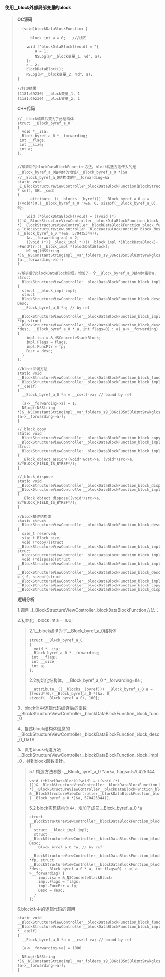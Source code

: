 #### **使用\_\_block外部局部变量的block**

> **OC源码**
>
> ```
> - (void)blockDataBlockFunction {
>     
>     __block int a = 0;   ///栈区
>     
>     void (^blockDataBlock)(void) = ^{
>         a = 1;
>         NSLog(@"__block变量_1, %d", a);
>     };
>     a = 2;
>     blockDataBlock();
>     NSLog(@"__block变量_2, %d", a);
> }
>
> //打印结果
> [1181:69230] __block变量_1, 1
> [1181:69230] __block变量_2, 1
> ```
>
> **C++代码**
>
> ```
> //__block编译后变为了此结构体
> struct __Block_byref_a_0 
> {
>   void *__isa;
> __Block_byref_a_0 *__forwarding;
>  int __flags;
>  int __size;
>  int a;
> };
>
>
> //编译后的blockDataBlockFunction方法。block构造方法传入的是__Block_byref_a_0结构体的地址(__Block_byref_a_0 *)&a
> //__Block_byref_a_0结构体的*__forwarding=&a
> static void _I_BlockStructureViewController_blockDataBlockFunction(BlockStructureViewController * self, SEL _cmd) 
> {
>     __attribute__((__blocks__(byref))) __Block_byref_a_0 a = {(void*)0,(__Block_byref_a_0 *)&a, 0, sizeof(__Block_byref_a_0), 0};
>
>     void (*blockDataBlock)(void) = ((void (*)())&__BlockStructureViewController__blockDataBlockFunction_block_impl_0((void *)__BlockStructureViewController__blockDataBlockFunction_block_func_0, &__BlockStructureViewController__blockDataBlockFunction_block_desc_0_DATA, (__Block_byref_a_0 *)&a, 570425344));
>     (a.__forwarding->a) = 2;
>     ((void (*)(__block_impl *))((__block_impl *)blockDataBlock)->FuncPtr)((__block_impl *)blockDataBlock);
>     NSLog((NSString *)&__NSConstantStringImpl__var_folders_s9_886c185n58l8zmt9rwkglcsc0000gn_T_BlockStructureViewController_cc4365_mi_18, (a.__forwarding->a));
> }
>
> //编译后的blockDataBlock实现。增加了一个__Block_byref_a_0结构体指针a.
> struct __BlockStructureViewController__blockDataBlockFunction_block_impl_0 
> {
>   struct __block_impl impl;
>   struct __BlockStructureViewController__blockDataBlockFunction_block_desc_0* Desc;
>   __Block_byref_a_0 *a; // by ref
>   __BlockStructureViewController__blockDataBlockFunction_block_impl_0(void *fp, struct __BlockStructureViewController__blockDataBlockFunction_block_desc_0 *desc, __Block_byref_a_0 *_a, int flags=0) : a(_a->__forwarding) {
>     impl.isa = &_NSConcreteStackBlock;
>     impl.Flags = flags;
>     impl.FuncPtr = fp;
>     Desc = desc;
>   }
> };
>
> //block回调方法
> static void __BlockStructureViewController__blockDataBlockFunction_block_func_0(struct __BlockStructureViewController__blockDataBlockFunction_block_impl_0 *__cself) 
> {
>   __Block_byref_a_0 *a = __cself->a; // bound by ref
>
>   (a->__forwarding->a) = 1;
>   NSLog((NSString *)&__NSConstantStringImpl__var_folders_s9_886c185n58l8zmt9rwkglcsc0000gn_T_BlockStructureViewController_cc4365_mi_17, (a->__forwarding->a));
> }
>
> //_block_copy
> static void __BlockStructureViewController__blockDataBlockFunction_block_copy_0(struct __BlockStructureViewController__blockDataBlockFunction_block_impl_0*dst, struct __BlockStructureViewController__blockDataBlockFunction_block_impl_0*src) 
> {
>   _Block_object_assign((void*)&dst->a, (void*)src->a, 8/*BLOCK_FIELD_IS_BYREF*/);
> }
>
> //_block_dispose
> static void __BlockStructureViewController__blockDataBlockFunction_block_dispose_0(struct __BlockStructureViewController__blockDataBlockFunction_block_impl_0*src) 
> {
>   _Block_object_dispose((void*)src->a, 8/*BLOCK_FIELD_IS_BYREF*/);
> }
>
> //block描述结构体
> static struct __BlockStructureViewController__blockDataBlockFunction_block_desc_0 {
>   size_t reserved;
>   size_t Block_size;
>   void (*copy)(struct __BlockStructureViewController__blockDataBlockFunction_block_impl_0*, struct __BlockStructureViewController__blockDataBlockFunction_block_impl_0*);
>   void (*dispose)(struct __BlockStructureViewController__blockDataBlockFunction_block_impl_0*);
> } __BlockStructureViewController__blockDataBlockFunction_block_desc_0_DATA = { 0, sizeof(struct __BlockStructureViewController__blockDataBlockFunction_block_impl_0), __BlockStructureViewController__blockDataBlockFunction_block_copy_0, __BlockStructureViewController__blockDataBlockFunction_block_dispose_0};
> ```
>
> **逻辑分析**
>
> 1.调用 \_I\_BlockStructureViewController\_blockDataBlockFunction方法；
>
> 2.初始化\_\_block int a = 100;
>
> > 2.1\_\_block编译为了\_\_Block\_byref\_a\_0结构体
> >
> > ```
> > struct __Block_byref_a_0 
> > {
> >   void *__isa;
> > __Block_byref_a_0 *__forwarding;
> >  int __flags;
> >  int __size;
> >  int a;
> > };
> > ```
> >
> > 2.2初始化结构体，\_\_Block\_byref\_a\_0 \*\_\_forwarding=&a；
> >
> > ```
> > __attribute__((__blocks__(byref))) __Block_byref_a_0 a = {(void*)0,(__Block_byref_a_0 *)&a, 0, sizeof(__Block_byref_a_0), 100};
> > ```
>
> 3、block体中逻辑代码编译后的函数\_\_BlockStructureViewController\_\_blockDataBlockFunction\_block\_func\_0
>
> 4、描述block结构体信息的\_\_BlockStructureViewController\_\_blockDataBlockFunction\_block\_desc\_0\_DATA
>
> 5、调用block构造方法\_\_BlockStructureViewController\_\_blockDataBlockFunction\_block\_impl\_0，得到block函数指针。
>
> > 5.1 构造方法参数: \_\_Block\_byref\_a\_0 \*a=&a, flags= 570425344
> >
> > ```
> > void (*blockDataBlock)(void) = ((void (*)())&__BlockStructureViewController__blockDataBlockFunction_block_impl_0((void *)__BlockStructureViewController__blockDataBlockFunction_block_func_0, &__BlockStructureViewController__blockDataBlockFunction_block_desc_0_DATA, (__Block_byref_a_0 *)&a, 570425344));
> > ```
> >
> > 5.2 block实现结构体中，增加了成员\_\_Block\_byref\_a\_0 \*a
> >
> > ```
> > struct __BlockStructureViewController__blockDataBlockFunction_block_impl_0 
> > {
> >   struct __block_impl impl;
> >   struct __BlockStructureViewController__blockDataBlockFunction_block_desc_0* Desc;
> >   __Block_byref_a_0 *a; // by ref
> >   __BlockStructureViewController__blockDataBlockFunction_block_impl_0(void *fp, struct __BlockStructureViewController__blockDataBlockFunction_block_desc_0 *desc, __Block_byref_a_0 *_a, int flags=0) : a(_a->__forwarding) {
> >     impl.isa = &_NSConcreteStackBlock;
> >     impl.Flags = flags;
> >     impl.FuncPtr = fp;
> >     Desc = desc;
> >   }
> > };
> > ```
>
> 6.block体中的逻辑代码的调用
>
> ```
> static void __BlockStructureViewController__blockDataBlockFunction_block_func_0(struct __BlockStructureViewController__blockDataBlockFunction_block_impl_0 *__cself) 
> {
>   __Block_byref_a_0 *a = __cself->a; // bound by ref
>   
>   (a->__forwarding->a) = 1000;
>   
>   NSLog((NSString *)&__NSConstantStringImpl__var_folders_s9_886c185n58l8zmt9rwkglcsc0000gn_T_BlockStructureViewController_9bab5e_mi_7, (a->__forwarding->a));
> }
> ```



